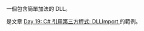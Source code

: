 一個包含簡單加法的 DLL。

是文章 [Day 19: C# 引用第三方程式: DLLImport ](https://ithelp.ithome.com.tw/articles/10301554) 的範例。